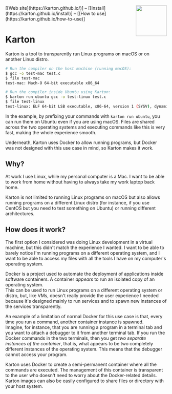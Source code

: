 <img align="right" src="https://karton.github.io/img/karton-256.png" width="96px" height="96px">
[[Web site](https://karton.github.io/)] &ndash; [[Install](https://karton.github.io/install)] &ndash; [[How to use](https://karton.github.io/how-to-use)]

Karton
======

Karton is a tool to transparently run Linux programs on macOS or on another Linux distro.

``` sh
# Run the compiler on the host machine (running macOS):
$ gcc -o test-mac test.c
$ file test-mac
test-mac: Mach-O 64-bit executable x86_64

# Run the compiler inside Ubuntu using Karton:
$ karton run ubuntu gcc -o test-linux test.c
$ file test-linux
test-linux: ELF 64-bit LSB executable, x86-64, version 1 (SYSV), dynamically linked, interpreter /lib64/ld-linux-x86-64.so.2, for GNU/Linux 2.6.32, BuildID[sha1]=5d842663aa0478ba923ce230fe71fcfd07402dba, not stripped
```

In the example, by prefixing your commands with `karton run ubuntu`, you can run them on Ubuntu even if you are using macOS. Files are shared across the two operating systems and executing commands like this is very fast, making the whole experience smooth.

Underneath, Karton uses Docker to allow running programs, but Docker was not designed with this use case in mind, so Karton makes it work.


Why?
----

At work I use Linux, while my personal computer is a Mac. I want to be able to work from home without having to always take my work laptop back home.

Karton is not limited to running Linux programs on macOS but also allows running programs on a different Linux distro (for instance, if you use CentOS but you need to test something on Ubuntu) or running different architectures.


How does it work?
-----------------

The first option I considered was doing Linux development in a virtual machine, but this didn't match the experience I wanted. I want to be able to barely notice I'm running programs on a different operating system, and I want to be able to access my files with all the tools I have on my computer's operating system.

Docker is a project used to automate the deployment of applications inside software containers. A container _appears_ to run an isolated copy of an operating system.<br>
This can be used to run Linux programs on a different operating system or distro, but, like VMs, doesn't really provide the user experience I needed because it's designed mainly to run services and to spawn new instances of the services transparently.

An example of a limitation of normal Docker for this use case is that, every time you run a command, another container instance is spawned.<br>
Imagine, for instance, that you are running a program in a terminal tab and you want to attach a debugger to it from another terminal tab. If you run the Docker commands in the two terminals, then you get _two separate instances of the container_, that is, what appears to be two completely different instances of the operating system. This means that the debugger cannot access your program.

Karton uses Docker to create a semi-permanent container where all the commands are executed. The management of this container is transparent to the user who doesn't need to worry about the Docker-related details.<br>
Karton images can also be easily configured to share files or directory with your host system.

